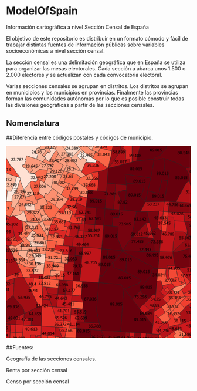 # ModelOfSpain

Información cartográfica a nivel Sección Censal de España

El objetivo de este repositorio es distribuir en un formato cómodo y fácil de trabajar distintas fuentes de información públicas sobre variables socioeconómicas a nivel sección censal.

La sección censal es una delimitación geográfica que en España se utiliza para organizar las mesas electorales. Cada sección a abarca unos 1.500 o 2.000 electores y se actualizan con cada convocatoria electoral.

Varias secciones censales se agrupan en distritos. Los distritos se agrupan en municipios y los municipios en provincias. Finalmente las provincias forman las comunidades autónomas por lo que es posible construir todas las divisiones geográficas a partir de las secciones censales.

## Nomenclatura

##Diferencia entre códigos postales y códigos de municipio.

![Renta de cada hogar por sección censal en Alcobendas](/Assets/Ejemplo.PNG)

##Fuentes:

Geografía de las secciones censales.

Renta por sección censal

Censo por sección censal
